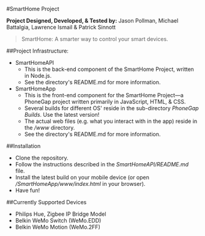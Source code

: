 #SmartHome Project

**Project Designed, Developed, & Tested by:**
Jason Pollman, Michael Battalgia, Lawrence Ismail & Patrick Sinnott

> SmartHome: A smarter way to control your smart devices.

##Project Infrastructure:
* SmartHomeAPI
    - This is the back-end component of the SmartHome Project, written in Node.js.
    - See the directory's README.md for more information.
* SmartHomeApp
    - This is the front-end component for the SmartHome Project—a PhoneGap project written primarily in JavaScript, HTML, & CSS.
    - Several builds for different OS' reside in the sub-directory *PhoneGap Builds*. Use the latest version!
    - The actual web files (e.g. what you interact with in the app) reside in the */www* directory.
    - See the directory's README.md for more information.

##Installation
* Clone the repository.
* Follow the instructions described in the *SmartHomeAPI/README.md* file.
* Install the latest build on your mobile device (or open */SmartHomeApp/www/index.html* in your browser).
* Have fun!

##Currently Supported Devices
* Philips Hue, Zigbee IP Bridge Model
* Belkin WeMo Switch (WeMo.EDD)
* Belkin WeMo Motion (WeMo.2FF)